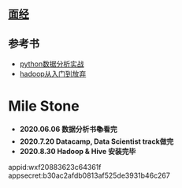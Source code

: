 ## [面经](https://zhuanlan.zhihu.com/p/115499116)
## 参考书
- [python数据分析实战](file:///Users/frank-lsy/Desktop/hadoop/book/Python%E6%95%B0%E6%8D%AE%E5%88%86%E6%9E%90%E4%B8%8E%E6%8C%96%E6%8E%98%E5%AE%9E%E6%88%98.pdf)
- [hadoop从入门到放弃](file:///Users/frank-lsy/Desktop/hadoop/book/%E3%80%8AHadoop%E6%9D%83%E5%A8%81%E6%8C%87%E5%8D%97%EF%BC%88%E7%AC%AC%E5%9B%9B%E7%89%88%EF%BC%89%E3%80%8B%E4%B8%AD%E6%96%87PDF.pdf)


# Mile Stone
- **2020.06.06 数据分析书📚看完**
- **2020.7.20 Datacamp, Data Scientist track做完**
- **2020.8.30 Hadoop & Hive 安装完毕**


appid:wxf20883623c64361f
appsecret:b30ac2afdb0813af525de3931b46c267